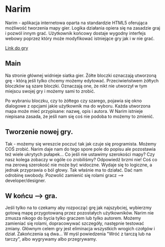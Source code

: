 # Narim
Narim - aplikacja internetowa oparta na standardzie HTML5 oferująca możliwość tworzenia mapy gier. Logika działania opiera się na zasadzie graj i pozwól innym grać. Użytkownik końcowy dostaje wygodny interfejs webowy poprzez który może modyfikować istniejące gry jak i w nie grać.

[Link do gry](http://apps.shemhazai.com:8080/Narim-0.0.1-SNAPSHOT)

## Main
Na stronie głównej widnieje siatka gier. Żółte bloczki oznaczają utworzoną grę - którą jeśli tylko chcemy możemy edytować. Przeciwieństwem żółtych bloczków są szare bloczki. Oznaczają one, że nikt nie utworzył w tym miejscu swojej gry i możemy sami to zrobić.

Po wybraniu bloczku, czy to żółtego czy szarego, pojawia się okno dialogowe z opcjami jakie użytkownik ma do wyboru. Każda utworzona mapa może mieć przypisane: nazwę, opis i autora. W Narim istnieje niepisana zasada, że jeśli nam się coś nie podoba to możemy to zmienić.

## Tworzenie nowej gry.
Tak - możemy się wreszcie poczuć tak jak czuje się programista. Możemy COŚ zrobić. Narim daje nam do tego spore pole do popisu ale pozostawia też wiele ukrytych pułapek... Co jeśli nie ustawimy szerokości mapy? Czy nasz kolega zobaczy w ogóle co zrobiliśmy? Odpowiedź brzmi nie! Coś co ma zerową szerokość nie może być widoczne. Wydaje się to logiczne, a jednak przyprawia o ból głowy. Tak właśnie ma to działać. Dać nam odrobinę swobody. Pozwolić zamienić się rolami gracz --> developer/designer.

## W końcu --> gra.
Jeśli tylko na to czekamy aby rozpocząć grę jak najszybciej, wybierzmy gotową mapę przygotowaną przez pozostałych użytkowników. Narim nie zmusza nikogo do bycia tylko graczem lub tylko autorem. Możemy zamieniać się rolami, dopracowywać szczegóły, następnie testować zmiany.
Głównym celem gry jest eliminacja wszystkich wrogich czołgów i dział. Zakończenia są dwa... W myśl powiedzenia "Wróć z tarczą lub na tarczy", albo wygrywamy albo przegrywamy.
